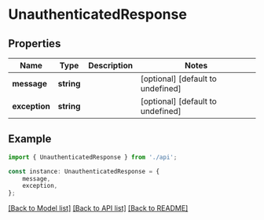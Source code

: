 # UnauthenticatedResponse


## Properties

Name | Type | Description | Notes
------------ | ------------- | ------------- | -------------
**message** | **string** |  | [optional] [default to undefined]
**exception** | **string** |  | [optional] [default to undefined]

## Example

```typescript
import { UnauthenticatedResponse } from './api';

const instance: UnauthenticatedResponse = {
    message,
    exception,
};
```

[[Back to Model list]](../README.md#documentation-for-models) [[Back to API list]](../README.md#documentation-for-api-endpoints) [[Back to README]](../README.md)
